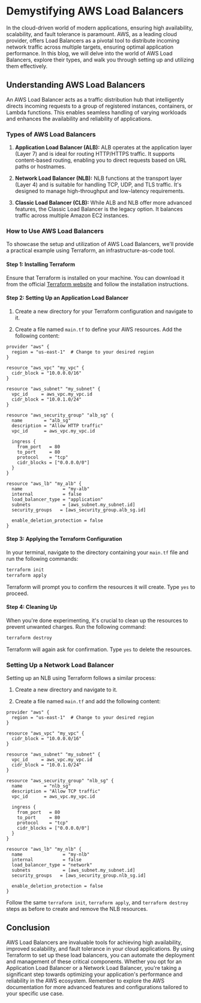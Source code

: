 # **Demystifying AWS Load Balancers**

In the cloud-driven world of modern applications, ensuring high availability, scalability, and fault tolerance is paramount. AWS, as a leading cloud provider, offers Load Balancers as a pivotal tool to distribute incoming network traffic across multiple targets, ensuring optimal application performance. In this blog, we will delve into the world of AWS Load Balancers, explore their types, and walk you through setting up and utilizing them effectively.

## Understanding AWS Load Balancers

An AWS Load Balancer acts as a traffic distribution hub that intelligently directs incoming requests to a group of registered instances, containers, or Lambda functions. This enables seamless handling of varying workloads and enhances the availability and reliability of applications.

### Types of AWS Load Balancers

1. **Application Load Balancer (ALB):** ALB operates at the application layer (Layer 7) and is ideal for routing HTTP/HTTPS traffic. It supports content-based routing, enabling you to direct requests based on URL paths or hostnames.

2. **Network Load Balancer (NLB):** NLB functions at the transport layer (Layer 4) and is suitable for handling TCP, UDP, and TLS traffic. It's designed to manage high-throughput and low-latency requirements.

3. **Classic Load Balancer (CLB):** While ALB and NLB offer more advanced features, the Classic Load Balancer is the legacy option. It balances traffic across multiple Amazon EC2 instances.

### How to Use AWS Load Balancers

To showcase the setup and utilization of AWS Load Balancers, we'll provide a practical example using Terraform, an infrastructure-as-code tool.

#### **Step 1: Installing Terraform**

Ensure that Terraform is installed on your machine. You can download it from the official [Terraform website](https://www.terraform.io/downloads.html) and follow the installation instructions.

#### **Step 2: Setting Up an Application Load Balancer**

1. Create a new directory for your Terraform configuration and navigate to it.

2. Create a file named `main.tf` to define your AWS resources. Add the following content:

```hcl
provider "aws" {
  region = "us-east-1"  # Change to your desired region
}

resource "aws_vpc" "my_vpc" {
  cidr_block = "10.0.0.0/16"
}

resource "aws_subnet" "my_subnet" {
  vpc_id     = aws_vpc.my_vpc.id
  cidr_block = "10.0.1.0/24"
}

resource "aws_security_group" "alb_sg" {
  name        = "alb_sg"
  description = "Allow HTTP traffic"
  vpc_id      = aws_vpc.my_vpc.id

  ingress {
    from_port   = 80
    to_port     = 80
    protocol    = "tcp"
    cidr_blocks = ["0.0.0.0/0"]
  }
}

resource "aws_lb" "my_alb" {
  name               = "my-alb"
  internal           = false
  load_balancer_type = "application"
  subnets            = [aws_subnet.my_subnet.id]
  security_groups   = [aws_security_group.alb_sg.id]

  enable_deletion_protection = false
}
```

#### **Step 3: Applying the Terraform Configuration**

In your terminal, navigate to the directory containing your `main.tf` file and run the following commands:

```bash
terraform init
terraform apply
```

Terraform will prompt you to confirm the resources it will create. Type `yes` to proceed.

#### **Step 4: Cleaning Up**

When you're done experimenting, it's crucial to clean up the resources to prevent unwanted charges. Run the following command:

```bash
terraform destroy
```

Terraform will again ask for confirmation. Type `yes` to delete the resources.

### **Setting Up a Network Load Balancer**

Setting up an NLB using Terraform follows a similar process:

1. Create a new directory and navigate to it.

2. Create a file named `main.tf` and add the following content:

```hcl
provider "aws" {
  region = "us-east-1"  # Change to your desired region
}

resource "aws_vpc" "my_vpc" {
  cidr_block = "10.0.0.0/16"
}

resource "aws_subnet" "my_subnet" {
  vpc_id     = aws_vpc.my_vpc.id
  cidr_block = "10.0.1.0/24"
}

resource "aws_security_group" "nlb_sg" {
  name        = "nlb_sg"
  description = "Allow TCP traffic"
  vpc_id      = aws_vpc.my_vpc.id

  ingress {
    from_port   = 80
    to_port     = 80
    protocol    = "tcp"
    cidr_blocks = ["0.0.0.0/0"]
  }
}

resource "aws_lb" "my_nlb" {
  name               = "my-nlb"
  internal           = false
  load_balancer_type = "network"
  subnets            = [aws_subnet.my_subnet.id]
  security_groups   = [aws_security_group.nlb_sg.id]

  enable_deletion_protection = false
}
```

Follow the same `terraform init`, `terraform apply`, and `terraform destroy` steps as before to create and remove the NLB resources.

## **Conclusion**

AWS Load Balancers are invaluable tools for achieving high availability, improved scalability, and fault tolerance in your cloud applications. By using Terraform to set up these load balancers, you can automate the deployment and management of these critical components. Whether you opt for an Application Load Balancer or a Network Load Balancer, you're taking a significant step towards optimizing your application's performance and reliability in the AWS ecosystem. Remember to explore the AWS documentation for more advanced features and configurations tailored to your specific use case.
